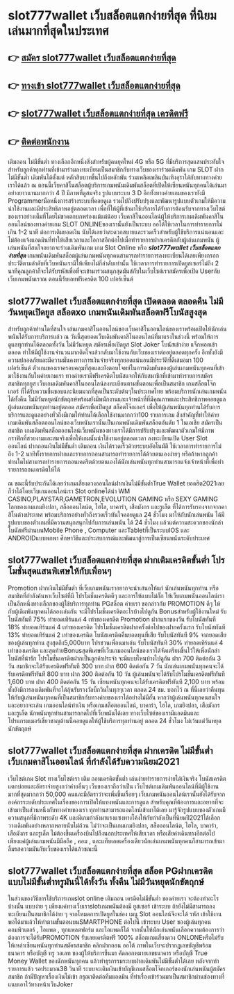# slot777wallet เว็บสล็อตแตกง่ายที่สุด  ที่นิยมเล่นมากที่สุดในประเทศ

## 👉 [สมัคร slot777wallet เว็บสล็อตแตกง่ายที่สุด](https://slot777wallet.com/)
## 👉 [ทางเข้า slot777wallet เว็บสล็อตแตกง่ายที่สุด](https://slot777wallet.com/)
## 👉 [slot777wallet เว็บสล็อตแตกง่ายที่สุด เครดิตฟรี](https://slot777wallet.com/)
## 👉 [ติดต่อพนักงาน](https://slot777wallet.com/)


เติมถอน ไม่มีขั้นต่ำ  ทางเลือกอีกหนึ่งสิ่งสำหรับผู้คนยุคใหม่ 4G หรือ 5G ที่มีบริการสุดแสนประทับใจสำหรับลูกค้าทุกท่านที่เข้ามาร่วมลงทะเบียนเป็นสมาชิกกับทางเว็บของเราร่วมเดิมพัน เกม SLOT  ฝากไม่มีขั้นต่ำ เดิมพันได้ตั้งแต่ หลักสิบบาทขึ้นไปถึงหลักพัน ร่วมเพลิดเพลินบันเทิงอุราได้กับทางทางค่ายเราได้แล้ว ณ ตอนนี้เว็บคาสิโนสล็อตผู้บริการเกมพนันเดิมพันสล็อตที่เปิดให้เซียนพนันทุกคนได้เล่นมาอย่างยาวนานมากกว่า 4 ปี มีภาพที่ดูสมจริง รูปแบบระบบ 3 D
อีกทั้งทางค่ายเกมของเรายังมี Programmerมือหนึ่งการสร้างระบบที่คอยดูเล  รวมไปถึงปรับปรุงและพัฒนารูปแบบตัวเกมให้มีความน่าใช้งานและมีประสิทธิภาพอยู่ตลอดเวลา เพื่อที่ให้ผู้ที่เข้ามาใช้บริการได้รับการต้อนรับจากทางเว็บไซต์ของเราอย่างเต็มที่โดยไม่ขาดตกบกพร่องแม้แต่น้อย เว็บคาสิโนออนไลน์ผู้ให้บริการเกมเดิมพันคาสิโนออนไลน์ของทางค่ายเกม SLOT ONLINEของเรานั้นยังเป็นระบบ ออโต้ใช้เวลาในการทำรายการไม่เกิน 1-2 นาที ต่อการเติมยอดเงิน นับได้เลยว่าสะดวกสบายและรวดเร็วสำหรับผู้ใช้บริการแน่นอนและไม่ต้องแจ้งแอดมินที่ทำให้เสียเวลาและโอกาสอีกต่อไปเมื่อทำรายการฝากเครดิตกับผู้เล่นเกมพนัน
ผู้เล่นพนันที่สนใจอยากจะร่วมเดิมพันเกม เกม Slot Online หรือ ***slot777wallet เว็บสล็อตแตกง่ายที่สุด*** เกมพนันเดิมพันสล็อตผู้เล่นเกมพนันทุกคนสามารถทำรายการลงทะเบียนได้เลยเพียงกรอกประวัติตามลำดับที่เว็บพนันเรามีให้เพียงไม่กี่ลำดับเท่านั้น ใช้เวลาการทำรายการเปิดยูสเซอร์ไม่ถึง 2 นาทีคุณลูกค้าก็จะได้รับรหัสเพื่อที่จะเข้ามาร่วมสนุกสุดมันส์กับในเว็บไซต์เราสมัครเพื่อเปิด Userกับเว็บเกมพนันเราณ ตอนนี้รับเลยฟรีเครดิต 100 เปอร์เซ็นต์ 

## slot777wallet เว็บสล็อตแตกง่ายที่สุด เปิดตลอด ตลอดคืน ไม่มีวันหยุดเปิดยูส สล็อตxo เกมพนันเดิมพันสล็อตฟรีโบนัสสูงสุด

สำหรับลูกค้าท่านใดที่สนใจ เล่นเกมคาสิโนออนไลน์ของเว็บคาสิโนออนไลน์ของเราพร้อมเปิดให้นักเล่นพนันได้รับการบริการแล้ว ณ วันนี้สุดยอดเว็บเดิมพันคาสิโนออนไลน์ที่มาแรงในช่วงนี้ พร้อมให้การดูแลทุกท่านได้ตลอดทั้งวัน ไม่มีวันหยุด สมัครเพื่อเปิดยูส Slot Joker โบนัสเข้าง่าย แจ็กพอตเข้าตลอด ทำให้มีผู้ใช้งานจำนวนมากติดใจแล้วกลับมาใช้งานกับเว็บของเราต่ออยู่ตลอดทุกครั้ง อีกทั้งยังมีความปลอดภัยและมีความมั่นคงทางการเงินจ่ายจริงทุกยอดแน่นอนมีประวัติที่ดีเสมอมา 100 เปอร์เซ็นต์ ตัวเกมของเราครอบคลุมที่สุดและยังตอบโจทย์ในการเดิมพันของผู้เล่นเกมพนันทุกคนที่เข้ามาใช้งานกับในค่ายเกมเรา
ทางค่ายเรามีฟรีเครดิตโบนัสแจกให้กับสมาชิกที่เข้ามาทำรายการสมัครสมาชิกทุกยูส เว็บเกมเดิมพันคาสิโนออนไลน์ลงทะเบียนตามขั้นตอนเพื่อเป็นสมาชิก เกมสล็อตโจ๊กเกอร์ ที่ได้รับความชื่นชอบและนิยมมากที่สุดเป็นระดับต้นๆในประเทศไทย พร้อมบริการนักเล่นเกมพนันได้ทั้งคืน ไม่มีวันหยุดนักขัตฤกษ์พร้อมยังมีพนักงานและเจ้าหน้าที่ที่มีคุณภาพและประสิทธิภาพคอยดูแลผู้เล่นเกมพนันทุกท่านอยู่ตลอด สมัครเพื่อเปิดยูส สล็อตโจ๊กเกอร์ เพื่อให้ผู้เล่นพนันทุกท่านได้รับการบริการและดูแลอย่างทั่วถึงมีเกมให้ท่านได้เลือกใช้งานมากกว่า100 รายการเกม
สิ่งสำคัญที่ทำให้ค่ายเกมเดิมพันสล็อตออนไลน์ของเว็บพนันเรานั้นเป็นเกมพนันเดิมพันสล็อตอันดับ 1 ในเอเชีย สมัครเป็นสมาชิก  เกมเดิมพันสล็อตออนไลน์เว็บพนันของทางเราได้มีการปรับปรุงและพัฒนาตัวเกมให้มีภาพกราฟิกที่สวยงามและสมจริงเพื่อให้เกมนั้นน่าใช้งานอยู่ตลอดเวลา ลงทะเบียนเปิด User Slot ออนไลน์ ฝากถอนเงินไม่มีขั้นต่ำ เติมถอน เงินได้รวดเร็วด้วยระบบอัตโนมัติ ใช้เวลาการทำรายการไม่ถึง 1-2 นาทีทั้งรายการฝากและรายการถอนสามารถทำรายการได้ด้วยตนเองง่ายๆ หรือถ้าหากลูกค้าท่านใดไม่สามารถทำรายการถอนเคดริตด้วยตนเองได้นักเล่นพนันทุกท่านสามารถแจ้งเจ้าหน้าที่เพื่อทำรายการถอนเครดิตให้ได้

ณ ขณะนี้รับประกันได้เลยว่าเกมเสี่ยงดวงออนไลน์ฝากเงินไม่มีขั้นต่ำTrue Wallet ยอดฮิต2021เลยก็ว่าได้โดยเว็บเกมออนไลน์เรา Slot onlineได้นำ  WM CASINO,PLAYSTAR,GAMETRON,EVOLUTION GAMING หรือ SEXY GAMING โลกของเกมเกมยิงปลา, สล็อออนไลน์ต, ไฮโล, บาคาร่า, เสือมังกร และรูเล็ต ที่ได้การรับรองจากจากคาสิโนต่างประเทศ พร้อมบริการอย่างทั่วถึงรวดเร็วทันใจคอยดูแล 24 ชั่วโมง มาให้กับนักเล่นพนัน ได้มีรูปแบบของตัวเกมที่มีความสนุกสนุกไปกับการเล่นพนัน ได้ 24 ชั่วโมง แล้วแต่ความสะดวกของนักล่าโบนัสฟรีผ่านบนMobile Phone , Computer และTabletที่เป็นระบบIOS และ ANDROIDแบบพกพา ศึกษาวิธีและประสบการณ์และพัฒนาสู่การเป็นเซียนพนันระดับประเทศ

## slot777wallet เว็บสล็อตแตกง่ายที่สุด ฝากเติมเครดิตขั้นต่ำ โปรโมชั่นสุดแสนพิเศษให้กับเพื่อนๆ

 Promotion  ฝากเงินไม่มีขั้นต่ำ ที่เว็บเกมพนันเราอยากจะนำเสนอให้แก่  นักเล่นพนันทุกท่าน หรือสมาชิกที่กำลังค้นหาเว็บไซต์ที่มี โปรโมชั่นเครดิตดีๆ และการให้แบบไม่กั๊ก ให้เว็บเกมพนันออนไลน์เราเป็นอีกหนึ่งทางเลือกของผู้ใช้บริการทุกท่าน PGสล็อต ค่ายเรา ขอกล่าวกับ PROMOTION ดีๆ ให้กับผู้เดิมพันทุกคนได้ลองเล่นกัน จะมีโปรโมชั่นเครดิตอะไรบ้างไปดูกัน
Bonusสำหรับผู้ใช้งานใหม่ รับโบนัสทันที 75% ทำยอดเทิร์นแค่ 4 เท่าของเครดิต
 Promotion ฝากแรกของวัน รับโบนัสทันที 18% ทำยอดเทิร์นแค่ 4 เท่าของเครดิต
โปรโมชั่นเครดิตฝากครั้งต่อไปของฝากครั้งแรก รับโบนัสทันที 13% ทำยอดเทิร์นแค่ 2 เท่าของเครดิต
โบนัสเครดิตคืนยอดทุนที่เสีย รับโบนัสทันที 9% จากยอดเสียของผู้เล่นทุกท่าน สูงสุดถึง5,000บาท
โปรชวนเพื่อนมาเล่น รับโบนัสทันที 30% ทำยอดเทิร์นแค่ 4 เท่าของเครดิต
และสุดท้ายBonusสุดพิเศษที่เว็บเกมออนไลน์ของเราได้จัดเตรียมขึ้นไว้ให้เพื่อนักล่าโบนัสที่น่ารัก โปรโมชั่นเครดิตฝากเป็นลูกค้าประจำ จะมีแบบไหนบ้างไปดูกัน
ฝาก 700 ติดต่อกัน 3 วัน สมาชิกจะได้รับเครดิตฟรีทันที 300 บาท
ฝาก 600 ติดต่อกัน 7 วัน นักเล่นเกมพนันทุกคนจะได้รับเครดิตฟรีทันที 800 บาท
ฝาก 300 ติดต่อกัน 10 วัน ผู้เล่นพนันจะได้รับโปรโมชั่นเครดิตฟรีทันที 1,600 บาท
ฝาก 400 ติดต่อกัน 15 วัน เซียนพนันทุกคนจะได้รับเครดิตฟรีทันที 2,100 บาท
พร้อมทั้งยังมีการลงเดิมพันที่จะได้ลุ้นรับรางวัลบิ๊กวินในทุกๆเวลา ตลอด 24 ชม. บอกไว้ ณ ที่นี้เลยว่าคืนทุนให้กับผู้เล่นพนันทุกคนที่เป็นสมาชิกกับทางค่ายของเราได้อย่างไม่มีอั้น หากว่าผู้เล่นพนันทุกคนสนใจและอยากจะเล่น เกมออนไลน์ทำเงิน หรือเกมสล็อตออนไลน์, บาคาร่า, ไฮโล, เกมยิงปลา, เสือมังกร และรูเล็ต นักพนันทุกท่านสามารถกดไปที่เว็บพนันได้เลย ทางเว็บไซต์ของเรามีแอดมินและโปรแกรมเมอร์เชี่ยวชาญด้านนี้คอยดูแลให้ผู้ใช้บริการทุกท่านอยู่ ตลอด 24 ชั่วโมง ไม่เว้นแต่วันหยุดนักขัตฤกษ์

## slot777wallet เว็บสล็อตแตกง่ายที่สุด ฝากเครดิต ไม่มีขั้นต่ำ  เว็บเกมคาสิโนออนไลน์ ที่กำลังได้รับความนิยม2021

เว็บไซต์เกม Slot ทางเว็บไซต์เรา เติม ถอนเครดิตขั้นต่ำ เล่นง่ายทำรายการง่ายได้เงินจริง โบนัสเครดิตแตกบ่อยและอัตราจ่ายสูงกว่าค่ายอื่นๆ เว็บของเราถือว่าเป็น เว็บไซต์เกมเดิมพันออนไลน์ที่มีผู้ใช้งานมากที่สุดมากกว่า 50,000 คนและมีอัตราว่าจะเพิ่มขึ้นเรื่อยๆ เว็บเกมพนันออนไลน์เรานั้นยังได้รับจากองค์กรระบดับประเทศในเรื่องของการเปิดให้แทงพนันและการดูแล สำหรับคุณที่ต้องการและอยากที่จะเข้ามาเป็นส่วนหนึ่งกับทางค่ายของเรา ทุกท่านสามารถแอดไลน์เข้ามาได้เลย
	มารู้จักรูปแบบของตัวเกมมีความสนุกที่มีภาพระดับ 4K และมีเกมกำลังมาแรงแซงทางโค้งให้กับกำลังเป็นที่นิยมปี2021ได้เลือกวางเดิมพันอย่างหลากหลายนับไม่ถ้วน  ไม่ว่าจะเป็นเกมเกมยิงปลา, สล็อออนไลน์ต, ไฮโล, บาคาร่า, เสือมังกร และรูเล็ต ไม่ต้องขึ้นเครื่องบินไปถึงนอกประเทศให้เสียเวลา หรือเสียค่าเดินทางอีกต่อไป เพียงแค่ผู้เล่นเกมพนันมีมือถือ , คอม , และแท็บเลตเครื่องเดียวนักเล่นเกมพนันทุกคนก็สามารถเข้ามาลิ้มรสความมันกับเว็บของเราได้แล้วขณะนี้

## slot777wallet เว็บสล็อตแตกง่ายที่สุด สล็อต PGฝากเครดิต แบบไม่มีขั้นต่ำทรูมันนี่ได้ทั้งวัน ทั้งคืน ไม่มีวันหยุดนักขัตฤกษ์

ในส่วนของวิธีการใช้บริการเกมslot online เติมถอน เครดิตไม่มีขั้นต่ำ ของค่ายเรา จะต้องทำอะไรบ้างนั้น แบบง่าย ๆ เพียงแค่ทางเว็บเราslotเกมพนันต้องมี ยูสเซอร์ เข้าระบบ ถ้ายังไม่มีสามารถลงทะเบียนเป็นสมาชิกได้ง่าย ๆ จากโหมดการเปิดยูสในช่อง เมนู Slot ออนไลน์จึงจะได้ รหัส เข้าใช้งาน พอได้มาแล้วให้ทำตามขั้นตอนบนSMARTPHONE ต่อไปนี้
เข้าระบบ User  ของผู้เล่นทุกคน คอมพิวเตอร์ , ไอแพด , ทุกแพลตฟอร์ม และไอแพดก็ได้
จากนั้นให้นักเล่นพนันเลือกความต้องการว่า ต้องการจะได้รับPROMOTION รับเลยเครดิตฟรี 100% สล็อตเกมเสี่ยงดวง ONLONEหรือไม่รับ
ให้เหล่าเซียนพนันทุกท่านสมัครสมาชิก คลิกฝากถอน ออโต้ ภาพในเว็บจะปรากฏเลขบัญชีพร้อมธนาคาร หรือบัญชี ทรู วอเลท ของผู้ให้บริการขึ้นมา
คัดลอกหมายเลขธนาคาร หรือบัญชี  True Money Wallet ของนักพนันทุกคน แล้วทำธุรกรรมระบบฝากเดิมพันไม่มีขั้นต่ำได้เลย
หลังจากทำรายการแล้ว รอประมาณ38 วินาที ระบบจะเติมเงินเข้าบัญชีเกมสล็อตโจ๊กเกอร์ของนักเล่นพนันผู้สมัครสมาชิก
ถ้ามีปัญหาเรื่องเงินไม่เข้า กรุณาติดต่อทีมแอดมิน ที่ทำเรื่องเข้าร่วมมาเป็นสมาชิกผ่านช่องทางที่แนบเอาไว้ทางหน้าเว็บJoker


